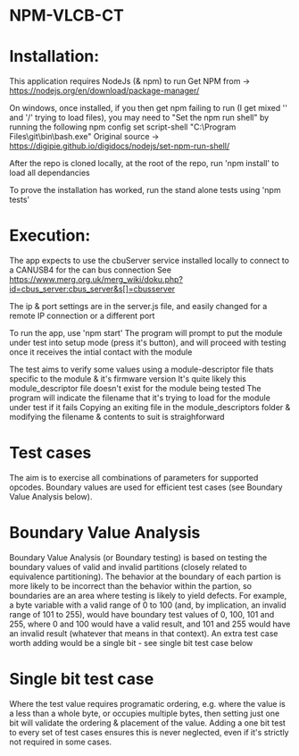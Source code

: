 # NPM-VLCB-CT

# Installation:
This application requires NodeJs (& npm) to run
Get NPM from -> https://nodejs.org/en/download/package-manager/

On windows, once installed, if you then get npm failing to run (I get mixed '\' and '/' trying to load files),  you may need to "Set the npm run shell" by running the following
	npm config set script-shell "C:\\Program Files\\git\\bin\\bash.exe"
Original source -> https://digipie.github.io/digidocs/nodejs/set-npm-run-shell/

After the repo is cloned locally, at the root of the repo, run 'npm install' to load all dependancies

To prove the installation has worked, run the stand alone tests using 'npm tests'

# Execution:

The app expects to use the cbuServer service installed locally to connect to a CANUSB4 for the can bus connection
See https://www.merg.org.uk/merg_wiki/doku.php?id=cbus_server:cbus_server&s[]=cbusserver

The ip & port settings are in the server.js file, and easily changed for a remote IP connection or a different port

To run the app, use 'npm start'
The program will prompt to put the module under test into setup mode (press it's button),
and will proceed with testing once it receives the intial contact with the module

The test aims to verify some values using a module-descriptor file thats specific to the module & it's firmware version
It's quite likely this module_descriptor file doesn't exist for the module being tested
The program will indicate the filename that it's trying to load for the module under test if it fails 
Copying an exiting file in the module_descriptors folder & modifying the filename & contents to suit is straighforward

# Test cases
The aim is to exercise all combinations of parameters for supported opcodes. Boundary values are used for efficient test cases (see Boundary Value Analysis below).

# Boundary Value Analysis
Boundary Value Analysis (or Boundary testing) is based on testing the boundary values of valid and invalid partitions (closely related to equivalence partitioning). The behavior at the boundary of each partion is more likely to be incorrect than the behavior within the partion, so boundaries are an area where testing is likely to yield defects.
For example, a byte variable with a valid range of 0 to 100 (and, by implication, an invalid range of 101 to 255), would have boundary test values of 0, 100, 101 and 255, where 0 and 100 would have a valid result, and 101 and 255 would have an invalid result (whatever that means in that context). An extra test case worth adding would be a single bit - see single bit test case below

# Single bit test case
Where the test value requires programatic ordering, e.g. where the value is a less than a whole byte, or occupies multiple bytes, then setting just one bit will validate the ordering & placement of the value. Adding a one bit test to every set of test cases ensures this is never neglected, even if it's strictly not required in some cases.
